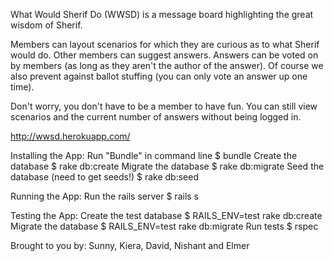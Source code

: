 What Would Sherif Do (WWSD) is a message board highlighting the great wisdom of Sherif.

Members can layout scenarios for which they are curious as to what Sherif would do. Other members can suggest answers.
Answers can be voted on by members (as long as they aren't the author of the answer).
Of course we also prevent against ballot stuffing (you can only vote an answer up one time).

Don't worry, you don't have to be a member to have fun.
You can still view scenarios and the current number of answers without being logged in.

http://wwsd.herokuapp.com/

Installing the App:
Run "Bundle" in command line
	$ bundle
Create the database
	$ rake db:create
Migrate the database
	$ rake db:migrate
Seed the database (need to get seeds!)
	$ rake db:seed

Running the App:
Run the rails server
	$ rails s

Testing the App:
Create the test database
	$ RAILS_ENV=test rake db:create
Migrate the database
	$ RAILS_ENV=test rake db:migrate
Run tests
	$ rspec

Brought to you by: Sunny, Kiera, David, Nishant and Elmer
